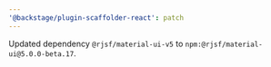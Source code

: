 ```yaml
---
'@backstage/plugin-scaffolder-react': patch
---
```


Updated dependency `@rjsf/material-ui-v5` to `npm:@rjsf/material-ui@5.0.0-beta.17`.
